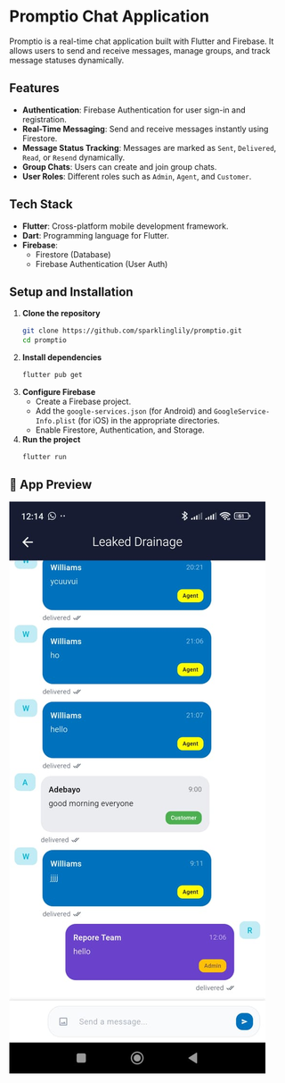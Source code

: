 # Promptio Chat Application

Promptio is a real-time chat application built with Flutter and Firebase. It allows users to send and receive messages, manage groups, and track message statuses dynamically.

## Features
- **Authentication**: Firebase Authentication for user sign-in and registration.
- **Real-Time Messaging**: Send and receive messages instantly using Firestore.
- **Message Status Tracking**: Messages are marked as `Sent`, `Delivered`, `Read`, or `Resend` dynamically.
- **Group Chats**: Users can create and join group chats.
- **User Roles**: Different roles such as `Admin`, `Agent`, and `Customer`.

## Tech Stack
- **Flutter**: Cross-platform mobile development framework.
- **Dart**: Programming language for Flutter.
- **Firebase**:
  - Firestore (Database)
  - Firebase Authentication (User Auth)


## Setup and Installation
1. **Clone the repository**
   ```sh
   git clone https://github.com/sparklinglily/promptio.git
   cd promptio
   ```
2. **Install dependencies**
   ```sh
   flutter pub get
   ```
3. **Configure Firebase**
   - Create a Firebase project.
   - Add the `google-services.json` (for Android) and `GoogleService-Info.plist` (for iOS) in the appropriate directories.
   - Enable Firestore, Authentication, and Storage.
4. **Run the project**
   ```sh
   flutter run
   ```

## 📱 App Preview

![App Preview](assets/repore.jpg)



